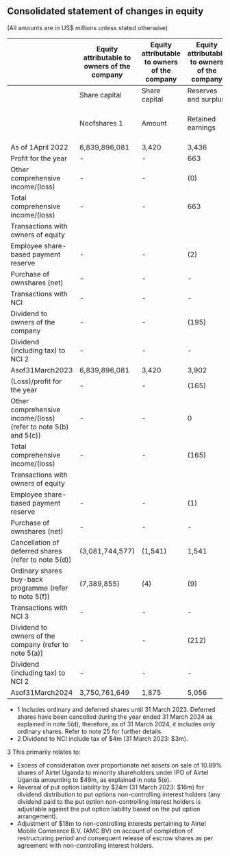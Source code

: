 ## Consolidated statement of changes in equity

(All amounts are in US$ millions unless stated otherwise)

|                                                                 | Equity attributable to owners of the company   | Equity attributable to owners of the company   | Equity attributable to owners of the company   | Equity attributable to owners of the company   | Equity attributable to owners of the company   | Equity attributable to owners of the company   | Equity attributable to owners of the company   | Equity attributable to owners of the company   |              |
|-----------------------------------------------------------------|------------------------------------------------|------------------------------------------------|------------------------------------------------|------------------------------------------------|------------------------------------------------|------------------------------------------------|------------------------------------------------|------------------------------------------------|--------------|
|                                                                 | Share capital                                  | Share capital                                  | Reserves and surplus                           | Reserves and surplus                           | Reserves and surplus                           |                                                |                                                | Non-                                           |              |
|                                                                 | Noofshares 1                                   | Amount                                         | Retained earnings                              | Transactions with NCI reserve                  | Other components of equity                     | Total                                          | attributable to owners of the company          | controlling interests (NCI)                    | Total equity |
| As of 1April 2022                                               | 6,839,896,081                                  | 3,420                                          | 3,436                                          | (942)                                          | (2,412)                                        | 82                                             | 3,502                                          | 147                                            | 3,649        |
| Profit for the year                                             | -                                              | -                                              | 663                                            | -                                              | -                                              | 663                                            | 663                                            | 87                                             | 750          |
| Other comprehensive income/(loss)                               | -                                              | -                                              | (0)                                            | -                                              | (341)                                          | (341)                                          | (341)                                          | (12)                                           | (353)        |
| Total comprehensive income/(loss)                               | -                                              | -                                              | 663                                            | -                                              | (341)                                          | 322                                            | 322                                            | 75                                             | 397          |
| Transactions with owners of equity                              |                                                |                                                |                                                |                                                |                                                |                                                |                                                |                                                |              |
| Employee share-based payment reserve                            | -                                              | -                                              | (2)                                            | -                                              | -                                              | (2)                                            | (2)                                            | -                                              | (2)          |
| Purchase of ownshares (net)                                     | -                                              | -                                              | -                                              | -                                              | (5)                                            | (5)                                            | (5)                                            | -                                              | (5)          |
| Transactions with NCI                                           | -                                              | -                                              | -                                              | 13                                             | -                                              | 13                                             | 13                                             | 3                                              | 16           |
| Dividend to owners of the company                               | -                                              | -                                              | (195)                                          | -                                              | -                                              | (195)                                          | (195)                                          | -                                              | (195)        |
| Dividend (including tax) to NCI 2                               | -                                              | -                                              | -                                              | -                                              | -                                              | -                                              | -                                              | (52)                                           | (52)         |
| Asof31March2023                                                 | 6,839,896,081                                  | 3,420                                          | 3,902                                          | (929)                                          | (2,758)                                        | 215                                            | 3,635                                          | 173                                            | 3,808        |
| (Loss)/profit for the year                                      | -                                              | -                                              | (165)                                          | -                                              | -                                              | (165)                                          | (165)                                          | 76                                             | (89)         |
| Other comprehensive income/(loss) (refer to note 5(b) and 5(c)) | -                                              | -                                              | 0                                              | -                                              | (1,141)                                        | (1,141)                                        | (1,141)                                        | (32)                                           | (1,173)      |
| Total comprehensive income/(loss)                               | -                                              | -                                              | (165)                                          | -                                              | (1,141)                                        | (1,306)                                        | (1,306)                                        | 44                                             | (1,262)      |
| Transactions with owners of equity                              |                                                |                                                |                                                |                                                |                                                |                                                |                                                |                                                |              |
| Employee share-based payment reserve                            | -                                              | -                                              | (1)                                            | -                                              | 2                                              | 1                                              | 1                                              | -                                              | 1            |
| Purchase of ownshares (net)                                     | -                                              | -                                              | -                                              | -                                              | 1                                              | 1                                              | 1                                              | -                                              | 1            |
| Cancellation of deferred shares (refer to note 5(d))            | (3,081,744,577)                                | (1,541)                                        | 1,541                                          | -                                              | -                                              | 1,541                                          | -                                              | -                                              | -            |
| Ordinary shares buy-back programme (refer to note 5(f))         | (7,389,855)                                    | (4)                                            | (9)                                            | -                                              | (37)                                           | (46)                                           | (50)                                           | -                                              | (50)         |
| Transactions with NCI 3                                         | -                                              | -                                              | -                                              | 91                                             | -                                              | 91                                             | 91                                             | (12)                                           | 79           |
| Dividend to owners of the company (refer to note 5(a))          | -                                              | -                                              | (212)                                          | -                                              | -                                              | (212)                                          | (212)                                          | -                                              | (212)        |
| Dividend (including tax) to NCI 2                               | -                                              | -                                              | -                                              | -                                              | -                                              | -                                              | -                                              | (65)                                           | (65)         |
| Asof31March2024                                                 | 3,750,761,649                                  | 1,875                                          | 5,056                                          | (838)                                          | (3,933)                                        | 285                                            | 2,160                                          | 140                                            | 2,300        |

- 1  Includes ordinary and deferred shares until 31 March 2023. Deferred shares have been cancelled during the year ended 31 March 2024 as explained in note 5(d), therefore, as of 31 March 2024, it includes only ordinary shares. Refer to note 25 for further details.
- 2  Dividend to NCI include tax of $4m (31 March 2023: $3m).

3  This primarily relates to:

- Excess of consideration over proportionate net assets on sale of 10.89% shares of Airtel Uganda to minority shareholders under IPO of Airtel Uganda amounting to $49m, as explained in note 5(e).
- Reversal of put option liability by $24m (31 March 2023: $16m) for dividend distribution to put options non-controlling interest holders (any dividend paid to the put option non-controlling interest holders is adjustable against the put option liability based on the put option arrangement).
- Adjustment of $18m to non-controlling interests pertaining to Airtel Mobile Commerce B.V. (AMC BV) on account of completion of restructuring period and consequent release of escrow shares as per agreement with non-controlling interest holders.